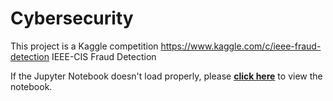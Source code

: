 # Cybersecurity
This project is a Kaggle competition https://www.kaggle.com/c/ieee-fraud-detection
IEEE-CIS Fraud Detection

If the Jupyter Notebook doesn't load properly, please **[click here](https://nbviewer.jupyter.org/github/tainangao/Cybersecurity/blob/master/Copy_of_WEEK_3_FRAUD.ipynb)** to view the notebook.
